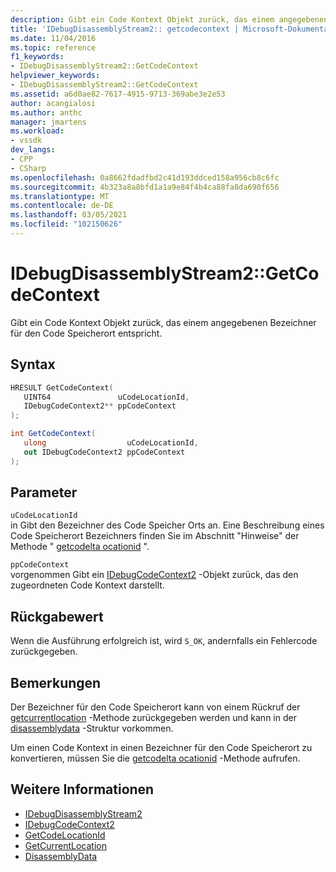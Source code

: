 ```yaml
---
description: Gibt ein Code Kontext Objekt zurück, das einem angegebenen Bezeichner für den Code Speicherort entspricht.
title: 'IDebugDisassemblyStream2:: getcodecontext | Microsoft-Dokumentation'
ms.date: 11/04/2016
ms.topic: reference
f1_keywords:
- IDebugDisassemblyStream2::GetCodeContext
helpviewer_keywords:
- IDebugDisassemblyStream2::GetCodeContext
ms.assetid: a6d0ae82-7617-4915-9713-369abe3e2e53
author: acangialosi
ms.author: anthc
manager: jmartens
ms.workload:
- vssdk
dev_langs:
- CPP
- CSharp
ms.openlocfilehash: 0a8662fdadfbd2c41d193ddced158a956cb8c6fc
ms.sourcegitcommit: 4b323a8a8bfd1a1a9e84f4b4ca88fa8da690f656
ms.translationtype: MT
ms.contentlocale: de-DE
ms.lasthandoff: 03/05/2021
ms.locfileid: "102150626"
---
```

# <a name="idebugdisassemblystream2getcodecontext"></a>IDebugDisassemblyStream2::GetCodeContext
Gibt ein Code Kontext Objekt zurück, das einem angegebenen Bezeichner für den Code Speicherort entspricht.

## <a name="syntax"></a>Syntax

```cpp
HRESULT GetCodeContext( 
   UINT64               uCodeLocationId,
   IDebugCodeContext2** ppCodeContext
);
```

```csharp
int GetCodeContext( 
   ulong                  uCodeLocationId,
   out IDebugCodeContext2 ppCodeContext
);
```

## <a name="parameters"></a>Parameter
`uCodeLocationId`\
in Gibt den Bezeichner des Code Speicher Orts an. Eine Beschreibung eines Code Speicherort Bezeichners finden Sie im Abschnitt "Hinweise" der Methode " [getcodelta ocationid](../../../extensibility/debugger/reference/idebugdisassemblystream2-getcodelocationid.md) ".

`ppCodeContext`\
vorgenommen Gibt ein [IDebugCodeContext2](../../../extensibility/debugger/reference/idebugcodecontext2.md) -Objekt zurück, das den zugeordneten Code Kontext darstellt.

## <a name="return-value"></a>Rückgabewert
 Wenn die Ausführung erfolgreich ist, wird `S_OK`, andernfalls ein Fehlercode zurückgegeben.

## <a name="remarks"></a>Bemerkungen
 Der Bezeichner für den Code Speicherort kann von einem Rückruf der [getcurrentlocation](../../../extensibility/debugger/reference/idebugdisassemblystream2-getcurrentlocation.md) -Methode zurückgegeben werden und kann in der [disassemblydata](../../../extensibility/debugger/reference/disassemblydata.md) -Struktur vorkommen.

 Um einen Code Kontext in einen Bezeichner für den Code Speicherort zu konvertieren, müssen Sie die [getcodelta ocationid](../../../extensibility/debugger/reference/idebugdisassemblystream2-getcodelocationid.md) -Methode aufrufen.

## <a name="see-also"></a>Weitere Informationen
- [IDebugDisassemblyStream2](../../../extensibility/debugger/reference/idebugdisassemblystream2.md)
- [IDebugCodeContext2](../../../extensibility/debugger/reference/idebugcodecontext2.md)
- [GetCodeLocationId](../../../extensibility/debugger/reference/idebugdisassemblystream2-getcodelocationid.md)
- [GetCurrentLocation](../../../extensibility/debugger/reference/idebugdisassemblystream2-getcurrentlocation.md)
- [DisassemblyData](../../../extensibility/debugger/reference/disassemblydata.md)
